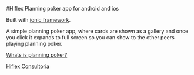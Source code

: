 #Hiflex Planning poker app for android and ios

Built with [ionic framework](http://ionicframework.com/).

A simple planning poker app, where cards are shown as a gallery and once you click it expands to full screen so you can show to the other peers playing planning poker.

[Whats is planning poker?](https://en.wikipedia.org/wiki/Planning_poker)

[Hiflex Consultoria](http://www.hiflex.com.br/v1/)


